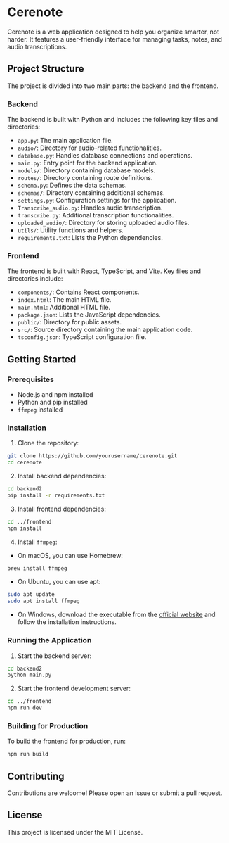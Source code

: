 # Cerenote

Cerenote is a web application designed to help you organize smarter, not harder. It features a user-friendly interface for managing tasks, notes, and audio transcriptions.

## Project Structure

The project is divided into two main parts: the backend and the frontend.

### Backend

The backend is built with Python and includes the following key files and directories:

- `app.py`: The main application file.
- `audio/`: Directory for audio-related functionalities.
- `database.py`: Handles database connections and operations.
- `main.py`: Entry point for the backend application.
- `models/`: Directory containing database models.
- `routes/`: Directory containing route definitions.
- `schema.py`: Defines the data schemas.
- `schemas/`: Directory containing additional schemas.
- `settings.py`: Configuration settings for the application.
- `Transcribe_audio.py`: Handles audio transcription.
- `transcribe.py`: Additional transcription functionalities.
- `uploaded_audio/`: Directory for storing uploaded audio files.
- `utils/`: Utility functions and helpers.
- `requirements.txt`: Lists the Python dependencies.

### Frontend

The frontend is built with React, TypeScript, and Vite. Key files and directories include:

- `components/`: Contains React components.
- `index.html`: The main HTML file.
- `main.html`: Additional HTML file.
- `package.json`: Lists the JavaScript dependencies.
- `public/`: Directory for public assets.
- `src/`: Source directory containing the main application code.
- `tsconfig.json`: TypeScript configuration file.

## Getting Started

### Prerequisites

- Node.js and npm installed
- Python and pip installed
- `ffmpeg` installed

### Installation

1. Clone the repository:

```sh
git clone https://github.com/yourusername/cerenote.git
cd cerenote
```

2. Install backend dependencies:

```sh
cd backend2
pip install -r requirements.txt
```

3. Install frontend dependencies:

```sh
cd ../frontend
npm install
```

4. Install `ffmpeg`:

- On macOS, you can use Homebrew:

```sh
brew install ffmpeg
```

- On Ubuntu, you can use apt:

```sh
sudo apt update
sudo apt install ffmpeg
```

- On Windows, download the executable from the [official website](https://ffmpeg.org/download.html) and follow the installation instructions.

### Running the Application

1. Start the backend server:

```sh
cd backend2
python main.py
```

2. Start the frontend development server:

```sh
cd ../frontend
npm run dev
```

### Building for Production

To build the frontend for production, run:

```sh
npm run build
```

## Contributing

Contributions are welcome! Please open an issue or submit a pull request.

## License

This project is licensed under the MIT License.
